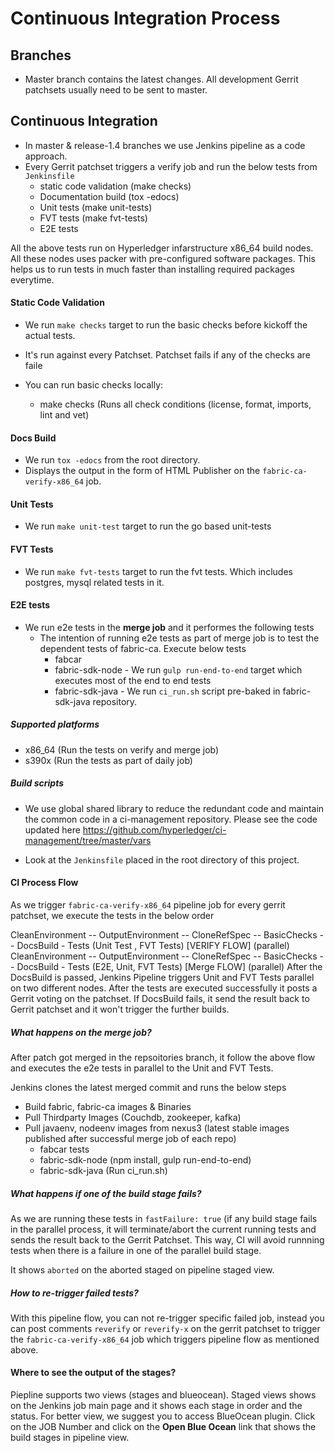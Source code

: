 # Continuous Integration Process

## Branches

- Master branch contains the latest changes. All development Gerrit patchsets usually need to be sent to master.

## Continuous Integration

- In master & release-1.4 branches we use Jenkins pipeline as a code approach.
- Every Gerrit patchset triggers a verify job and run the below tests from `Jenkinsfile`
    - static code validation (make checks)
    - Documentation build (tox -edocs)
    - Unit tests (make unit-tests)
    - FVT tests (make fvt-tests)
    - E2E tests

All the above tests run on Hyperledger infarstructure x86_64 build nodes. All these nodes uses packer with pre-configured software packages. This helps us to run tests in much faster than installing required packages everytime.

#### Static Code Validation

- We run `make checks` target to run the basic checks before kickoff the actual tests.
- It's run against every Patchset. Patchset fails if any of the checks are faile
- You can run basic checks locally:

    - make checks (Runs all check conditions (license, format, imports, lint and vet)

#### Docs Build

- We run `tox -edocs` from the root directory.
- Displays the output in the form of HTML Publisher on the `fabric-ca-verify-x86_64` job.

#### Unit Tests

- We run `make unit-test` target to run the go based unit-tests

#### FVT Tests

- We run `make fvt-tests` target to run the fvt tests. Which includes postgres, mysql related tests in it.

#### E2E tests

- We run e2e tests in the **merge job** and it performes the following tests
    - The intention of running e2e tests as part of merge job is to test the dependent tests of fabric-ca. Execute below tests
        - fabcar
        - fabric-sdk-node - We run `gulp run-end-to-end` target which executes most of the end to end tests
        - fabric-sdk-java - We run `ci_run.sh` script pre-baked in fabric-sdk-java repository.

##### Supported platforms

- x86_64 (Run the tests on verify and merge job)
- s390x (Run the tests as part of daily job)

##### Build scripts

- We use global shared library to reduce the redundant code and maintain the common code in a ci-management repository. Please see the code updated here https://github.com/hyperledger/ci-management/tree/master/vars

- Look at the `Jenkinsfile` placed in the root directory of this project.

#### CI Process Flow

As we trigger `fabric-ca-verify-x86_64` pipeline job for every gerrit patchset, we execute the tests in the below order

CleanEnvironment -- OutputEnvironment -- CloneRefSpec -- BasicChecks -- DocsBuild - Tests (Unit Test , FVT Tests) [VERIFY FLOW]
                                                                                                (parallel)
CleanEnvironment -- OutputEnvironment -- CloneRefSpec -- BasicChecks -- DocsBuild - Tests (E2E, Unit, FVT Tests) [Merge FLOW]
                                                                                                (parallel)
After the DocsBuild is passed, Jenkins Pipeline triggers Unit and FVT Tests parallel on two different nodes. After the tests are executed successfully it posts a Gerrit voting on the patchset.
If DocsBuild fails, it send the result back to Gerrit patchset and it won't trigger the further builds.

##### What happens on the merge job?

After patch got merged in the repsoitories branch, it follow the above flow and executes the e2e tests in parallel to the Unit and FVT Tests.

Jenkins clones the latest merged commit and runs the below steps

- Build fabric, fabric-ca images & Binaries
- Pull Thirdparty Images (Couchdb, zookeeper, kafka)
- Pull javaenv, nodeenv images from nexus3 (latest stable images published after successful merge job of each repo)
  - fabcar tests
  - fabric-sdk-node (npm install, gulp run-end-to-end)
  - fabric-sdk-java (Run ci_run.sh)

##### What happens if one of the build stage fails?

As we are running these tests in `fastFailure: true` (if any build stage fails in the parallel process, it will terminate/abort the current running tests and sends the result back to the Gerrit Patchset. This way, CI will avoid runnning tests when there is a failure in one of the parallel build stage.

It shows `aborted` on the aborted staged on pipeline staged view.

##### How to re-trigger failed tests?

With this pipeline flow, you can not re-trigger specific failed job, instead you can post comments `reverify` or `reverify-x` on the gerrit patchset to trigger the `fabric-ca-verify-x86_64` job which triggers pipeline flow as mentioned above.

#### Where to see the output of the stages?

Piepline supports two views (stages and blueocean). Staged views shows on the Jenkins job main page and it shows each stage in order and the status. For better view, we suggest you to access BlueOcean plugin. Click on the JOB Number and click on the **Open Blue Ocean** link that shows the build stages in pipeline view.
